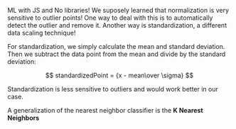 ML with JS and No libraries!
We suposely learned that normalization is very sensitive to outlier points! One way to deal with this is to automatically detect the outlier and remove it. Another way is standardization, a different data scaling technique!

For standardization, we simply calculate the mean and standard deviation. Then we subtract the data point from the mean and divide by the standard deviation:

$$ standardizedPoint = {x - mean\over \sigma} $$

Standardization is less sensitive to outliers and would work better in our case. 

A generalization of the nearest neighbor classifier is the **K Nearest Neighbors**
